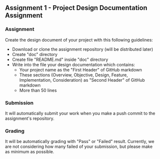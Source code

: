 ## Assignment 1 - Project Design Documentation Assignment

### Assignment

Create the design document of your project with this following guidelines:
- Download or clone the assignment repository (will be distributed later)
- Create "doc" directory
- Create file "README.md" inside "doc" directory
- Write into the file your design documentation which contains:
    - Your project name as the "First Header" of GitHub markdown
    - These sections (Overview, Objective, Design, Feature, Implementation, 
    Consideration) as "Second Header" of GitHub markdown
    - More than 50 lines

### Submission

It will automatically submit your work when you make a push commit to the 
assignment's repository.

### Grading

It will be automatically grading with "Pass" or "Failed" result. Currently, we 
are not considering how many failed of your submission, but please make as 
minimum as possible.

